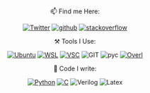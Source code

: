 <div align="center">

📫  Find me Here:

[![Twitter](https://img.shields.io/static/v1?style=flat-square&logo=twitter&label=&message=@TurboRocket&color=1DA1F2&labelColor=5b5b5b)](https://twitter.com/turborocket123)
  [![github](https://img.shields.io/static/v1?style=flat-square&logo=github&label=&message=@BC-Li&color=181717&labelColor=5b5b5b)](https://github.com/BC-Li)
[![stackoverflow](https://img.shields.io/static/v1?style=flat-square&logo=stackoverflow&label=&message=@TurboRocket&color=F58025&labelColor=5b5b5b)](https://stackexchange.com/users/19072440/turborocket)

⚒️  Tools I Use:

[![Ubuntu](https://img.shields.io/static/v1?style=flat-square&logo=UBUNTU&label=&message=Ubuntu&color=E95420&labelColor=5b5b5b)](https://ubuntu.com/)
[![WSL](https://img.shields.io/static/v1?style=flat-square&logo=powershell&label=&message=WSL&color=5391FE&labelColor=5b5b5b)](https://docs.microsoft.com/en-us/windows/wsl/)
[![VSC](https://img.shields.io/static/v1?style=flat-square&logo=visual-studio-code&label=&message=Visual%20Studio%20Code&color=007ACC&labelColor=5b5b5b)](https://docs.microsoft.com/en-us/windows/wsl/)
![GIT](https://img.shields.io/static/v1?style=flat-square&logo=git&label=&message=Git&color=F05032&labelColor=5b5b5b)
![pyc](https://img.shields.io/static/v1?style=flat-square&logo=pycharm&label=&message=PyCharm&color=000000&labelColor=5b5b5b)
[![Overl](https://img.shields.io/static/v1?style=flat-square&logo=overleaf&label=&message=OverLeaf&color=47A141&labelColor=5b5b5b)](https://docs.microsoft.com/en-us/windows/wsl/)


🔨  Code I write:

[![Python](https://img.shields.io/static/v1?style=flat-square&logo=python&label=&message=Python&color=3776AB&labelColor=5b5b5b)](https://python.org)
[![C](https://img.shields.io/static/v1?style=flat-square&logo=C&label=&message=C%20Language&color=A8B9CC&labelColor=5b5b5b)](https://python.org)
![Verilog](https://img.shields.io/static/v1?style=flat-square&logo=V&label=&message=Verilog&color=5D87BF&labelColor=5b5b5b)
![Latex](https://img.shields.io/static/v1?style=flat-square&logo=latex&label=&message=LaTeX&color=008080&labelColor=5b5b5b)
